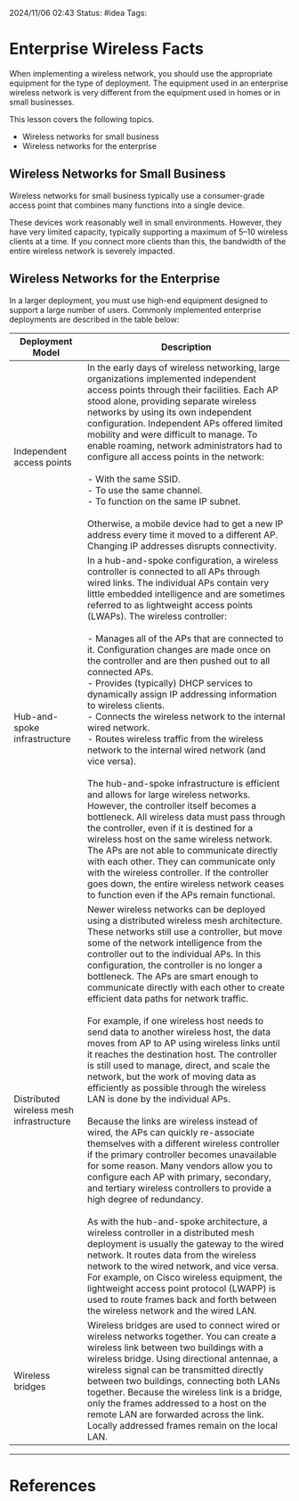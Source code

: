 2024/11/06 02:43
Status: #idea
Tags:

# Enterprise Wireless Facts

When implementing a wireless network, you should use the appropriate equipment for the type of deployment. The equipment used in an enterprise wireless network is very different from the equipment used in homes or in small businesses.

This lesson covers the following topics.

- Wireless networks for small business
- Wireless networks for the enterprise

## Wireless Networks for Small Business

Wireless networks for small business typically use a consumer-grade access point that combines many functions into a single device.

These devices work reasonably well in small environments. However, they have very limited capacity, typically supporting a maximum of 5–10 wireless clients at a time. If you connect more clients than this, the bandwidth of the entire wireless network is severely impacted.

## Wireless Networks for the Enterprise

In a larger deployment, you must use high-end equipment designed to support a large number of users. Commonly implemented enterprise deployments are described in the table below:

|Deployment Model|Description|
|---|---|
|Independent access points|In the early days of wireless networking, large organizations implemented independent access points through their facilities. Each AP stood alone, providing separate wireless networks by using its own independent configuration. Independent APs offered limited mobility and were difficult to manage. To enable roaming, network administrators had to configure all access points in the network:<br><br>- With the same SSID.<br>- To use the same channel.<br>- To function on the same IP subnet.<br><br>Otherwise, a mobile device had to get a new IP address every time it moved to a different AP. Changing IP addresses disrupts connectivity.|
|Hub-and-spoke infrastructure|In a hub-and-spoke configuration, a wireless controller is connected to all APs through wired links. The individual APs contain very little embedded intelligence and are sometimes referred to as lightweight access points (LWAPs). The wireless controller:<br><br>- Manages all of the APs that are connected to it. Configuration changes are made once on the controller and are then pushed out to all connected APs.<br>- Provides (typically) DHCP services to dynamically assign IP addressing information to wireless clients.<br>- Connects the wireless network to the internal wired network.<br>- Routes wireless traffic from the wireless network to the internal wired network (and vice versa).<br><br>The hub-and-spoke infrastructure is efficient and allows for large wireless networks. However, the controller itself becomes a bottleneck. All wireless data must pass through the controller, even if it is destined for a wireless host on the same wireless network. The APs are not able to communicate directly with each other. They can communicate only with the wireless controller. If the controller goes down, the entire wireless network ceases to function even if the APs remain functional.|
|Distributed wireless mesh infrastructure|Newer wireless networks can be deployed using a distributed wireless mesh architecture. These networks still use a controller, but move some of the network intelligence from the controller out to the individual APs. In this configuration, the controller is no longer a bottleneck. The APs are smart enough to communicate directly with each other to create efficient data paths for network traffic.<br><br>For example, if one wireless host needs to send data to another wireless host, the data moves from AP to AP using wireless links until it reaches the destination host. The controller is still used to manage, direct, and scale the network, but the work of moving data as efficiently as possible through the wireless LAN is done by the individual APs.<br><br>Because the links are wireless instead of wired, the APs can quickly re-associate themselves with a different wireless controller if the primary controller becomes unavailable for some reason. Many vendors allow you to configure each AP with primary, secondary, and tertiary wireless controllers to provide a high degree of redundancy.<br><br>As with the hub-and-spoke architecture, a wireless controller in a distributed mesh deployment is usually the gateway to the wired network. It routes data from the wireless network to the wired network, and vice versa. For example, on Cisco wireless equipment, the lightweight access point protocol (LWAPP) is used to route frames back and forth between the wireless network and the wired LAN.|
|Wireless bridges|Wireless bridges are used to connect wired or wireless networks together. You can create a wireless link between two buildings with a wireless bridge. Using directional antennae, a wireless signal can be transmitted directly between two buildings, connecting both LANs together. Because the wireless link is a bridge, only the frames addressed to a host on the remote LAN are forwarded across the link. Locally addressed frames remain on the local LAN.|





---
# References

